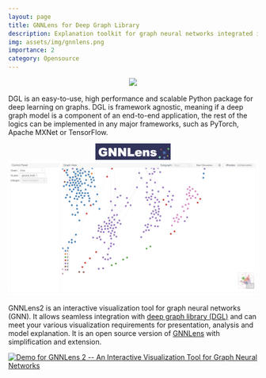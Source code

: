 ```yaml
---
layout: page
title: GNNLens for Deep Graph Library
description: Explanation toolkit for graph neural networks integrated into deep graph library (DGL)
img: assets/img/gnnlens.png
importance: 2
category: Opensource
---
```


<p align="center">
  <img src="http://data.dgl.ai/asset/logo.jpg" height="200">
</p>

DGL is an easy-to-use, high performance and scalable Python package for deep learning on graphs. DGL is framework agnostic, meaning if a deep graph model is a component of an end-to-end application, the rest of the logics can be implemented in any major frameworks, such as PyTorch, Apache MXNet or TensorFlow.

<p align="center">
  <img src="https://github.com/dmlc/GNNLens2/blob/main/resources/logo.png" width=30% height=30%>
  <img src="https://github.com/dmlc/GNNLens2/blob/main/resources/README.png">
</p>

GNNLens2 is an interactive visualization tool for graph neural networks (GNN). It allows seamless integration with [deep graph library (DGL)](https://github.com/dmlc/dgl) and can meet your various visualization requirements for presentation, analysis and model explanation. It is an open source version of [GNNLens](https://arxiv.org/abs/2011.11048) with simplification and extension.

[![Demo for GNNLens 2 -- An Interactive Visualization Tool for Graph Neural Networks](https://res.cloudinary.com/marcomontalbano/image/upload/v1683464310/video_to_markdown/images/youtube--eBI_lyzsg3M-c05b58ac6eb4c4700831b2b3070cd403.jpg)](https://www.youtube.com/watch?v=eBI_lyzsg3M "Demo for GNNLens 2 -- An Interactive Visualization Tool for Graph Neural Networks")